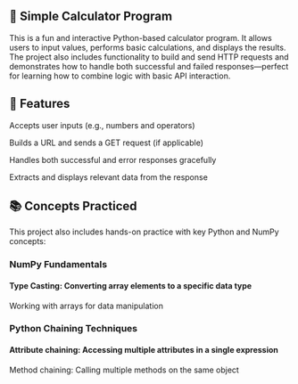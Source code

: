 ## 🧮 Simple Calculator Program
This is a fun and interactive Python-based calculator program. It allows users to input values, performs basic calculations, and displays the results. The project also includes functionality to build and send HTTP requests and demonstrates how to handle both successful and failed responses—perfect for learning how to combine logic with basic API interaction.

## 🔧 Features
Accepts user inputs (e.g., numbers and operators)

Builds a URL and sends a GET request (if applicable)

Handles both successful and error responses gracefully

Extracts and displays relevant data from the response

## 📚 Concepts Practiced
This project also includes hands-on practice with key Python and NumPy concepts:

### NumPy Fundamentals

#### Type Casting: Converting array elements to a specific data type

Working with arrays for data manipulation

### Python Chaining Techniques

#### Attribute chaining: Accessing multiple attributes in a single expression

Method chaining: Calling multiple methods on the same object
